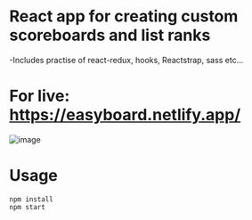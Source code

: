 # React app for creating custom scoreboards and list ranks

-Includes practise of react-redux, hooks, Reactstrap, sass etc...

# For live: https://easyboard.netlify.app/

![image](https://i.ibb.co/0VGyPZ2/image.png)

# Usage

```
npm install
npm start
```
